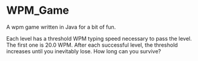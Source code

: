 # WPM_Game
A wpm game written in Java for a bit of fun.

Each level has a threshold WPM typing speed necessary to pass the level. The first one is 20.0 WPM. After each successful level, the threshold increases until you inevitably lose. How long can you survive?

